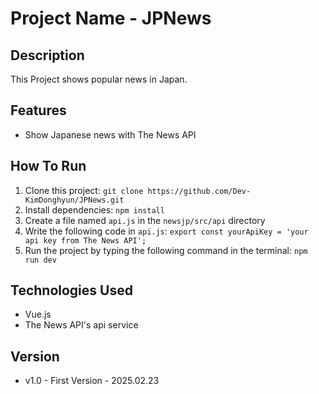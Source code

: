 # Project Name - JPNews

## Description
This Project shows popular news in Japan.

## Features
- Show Japanese news with The News API

## How To Run
1. Clone this project: `git clone https://github.com/Dev-KimDonghyun/JPNews.git`
2. Install dependencies: `npm install`
3. Create a file named `api.js` in the `newsjp/src/api` directory
4. Write the following code in `api.js`: `export const yourApiKey = 'your api key from The News API';`
5. Run the project by typing the following command in the terminal: `npm run dev`

## Technologies Used
- Vue.js
- The News API's api service

## Version
- v1.0 - First Version - 2025.02.23
